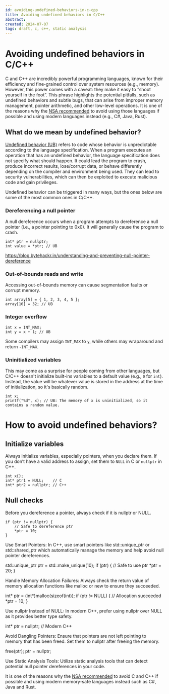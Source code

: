 ```yaml
---
id: avoiding-undefined-behaviors-in-c-cpp
title: Avoiding undefined behaviors in C/C++
abstract: 
created: 2024-07-07
tags: draft, c, c++, static analysis
---
```

# Avoiding undefined behaviors in C/C++
C and C++ are incredibly powerful programming languages, known for their efficiency and fine-grained control over system resources (e.g., memory). However, this power comes with a caveat: they make it easy to “shoot yourself in the foot”. This phrase highlights the potential pitfalls, such as undefined behaviors and subtle bugs, that can arise from improper memory management, pointer arithmetic, and other low-level operations. It is one of the reasons why the [NSA recommended](https://media.defense.gov/2022/Nov/10/2003112742/-1/-1/0/CSI_SOFTWARE_MEMORY_SAFETY.PDF) to avoid using those languages if possible and using modern languages instead (e.g., C#, Java, Rust).

## What do we mean by undefined behavior?
[Undefined behavior (UB)](https://en.m.wikipedia.org/wiki/Undefined_behavior) refers to code whose behavior is unpredictable according to the language specification. When a program executes an operation that has an undefined behavior, the language specification does not specify what should happen. It could lead the program to crash, produce incorrect results, lose/corrupt data, or behave differently depending on the compiler and environment being used. They can lead to security vulnerabilities, which can then be exploited to execute malicious code and gain privileges.

Undefined behavior can be triggered in many ways, but the ones below are some of the most common ones in C/C++.

### Dereferencing a null pointer
A null dereference occurs when a program attempts to dereference a null pointer (i.e., a pointer pointing to 0x0). It will generally cause the program to crash.
```
int* ptr = nullptr;
int value = *ptr; // UB
```
https://blog.bytehackr.in/understanding-and-preventing-null-pointer-dereference


### Out-of-bounds reads and write
Accessing out-of-bounds memory can cause segmentation faults or corrupt memory.
```
int array[5] = { 1, 2, 3, 4, 5 };
array[10] = 32; // UB
```

### Integer overflow
```
int x = INT_MAX;
int y = x + 1; // UB
```
Some compilers may assign `INT_MAX` to `y`, while others may wraparound and return `-INT_MAX`.

### Uninitialized variables
This may come as a surprise for people coming from other languages, but C/C++ doesn't initialize built-ins variables to a default value (e.g., `0` for `int`). Instead, the value will be whatever value is stored in the address at the time of initialization, so it's basically random.
```
int x;
printf("%d", x); // UB: The memory of x is uninitialized, so it contains a random value.
```

# How to avoid undefined behaviors?
## Initialize variables
Always initialize variables, especially pointers, when you declare them. If you don’t have a valid address to assign, set them to `NULL` in C or `nullptr` in C++.
```
int x{};
int* ptr1 = NULL;    // C
int* ptr2 = nullptr; // C++
```

## Null checks
Before you dereference a pointer, always check if it is nullptr or NULL.
```
if (ptr != nullptr) {
    // Safe to dereference ptr
    *ptr = 10;
}
```

Use Smart Pointers: In C++, use smart pointers like std::unique_ptr or std::shared_ptr which automatically manage the memory and help avoid null pointer dereferences.

std::unique_ptr<int> ptr = std::make_unique<int>(10);
if (ptr) {
    // Safe to use ptr
    *ptr = 20;
}

Handle Memory Allocation Failures: Always check the return value of memory allocation functions like malloc or new to ensure they succeeded.

int* ptr = (int*)malloc(sizeof(int));
if (ptr != NULL) {
    // Allocation succeeded
    *ptr = 10;
}

Use nullptr Instead of NULL: In modern C++, prefer using nullptr over NULL as it provides better type safety.

int* ptr = nullptr; // Modern C++

Avoid Dangling Pointers: Ensure that pointers are not left pointing to memory that has been freed. Set them to nullptr after freeing the memory.

free(ptr);
ptr = nullptr;

Use Static Analysis Tools: Utilize static analysis tools that can detect potential null pointer dereferences in your code. 


It is one of the reasons why the [NSA recommended](https://media.defense.gov/2022/Nov/10/2003112742/-1/-1/0/CSI_SOFTWARE_MEMORY_SAFETY.PDF) to avoid C and C++ if possible and using modern memory-safe languages instead such as C#, Java and Rust.